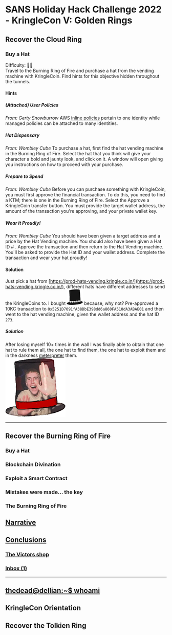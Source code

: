 # SANS Holiday Hack Challenge 2022 - KringleCon V: Golden Rings
## Recover the Cloud Ring
### Buy a Hat
Difficulty: :christmas_tree::christmas_tree:  
Travel to the Burning Ring of Fire and purchase a hat from the vending machine with KringleCoin. Find hints for this objective hidden throughout the tunnels.

#### Hints
##### (Attached) User Policies
*From: Gerty Snowburrow*
AWS [inline policies](https://docs.aws.amazon.com/IAM/latest/UserGuide/access_policies_managed-vs-inline.html) pertain to one identity while managed policies can be attached to many identities.

##### Hat Dispensary
*From: Wombley Cube*
To purchase a hat, first find the hat vending machine in the Burning Ring of Fire. Select the hat that you think will give your character a bold and jaunty look, and click on it. A window will open giving you instructions on how to proceed with your purchase.
##### Prepare to Spend
*From: Wombley Cube*
Before you can purchase something with KringleCoin, you must first approve the financial transaction. To do this, you need to find a KTM; there is one in the Burning Ring of Fire. Select the Approve a KringleCoin transfer button. You must provide the target wallet address, the amount of the transaction you're approving, and your private wallet key.
##### Wear It Proudly!
*From: Wombley Cube*
You should have been given a target address and a price by the Hat Vending machine. You should also have been given a Hat ID # . Approve the transaction and then return to the Hat Vending machine. You'll be asked to provide the Hat ID and your wallet address. Complete the transaction and wear your hat proudly!

#### Solution
Just pick a hat from [https://prod-hats-vending.kringle.co.in/](https://prod-hats-vending.kringle.co.in/), different hats have different addresses to send the KringleCoins to. I bought [![tophat3_houndstooth](imgs/tophat3_houndstooth_small.png)](imgs/tophat3_houndstooth.png) because, why not?
Pre-approved a 10KC transaction to `0x5251D7091fA38DbE398dd6a860FA510dA3ABAE01` and then went to the hat vending machine, given the wallet address and the hat ID `273`.

##### Solution
After losing myself 10+ times in the wall I was finally able to obtain that one hat to rule them all, the one hat to find them, the one hat to exploit them and in the darkness [meterpreter](https://media.tenor.com/z6X-NO4N6TwAAAAd/metasploit-meterpreter.gif) them.  
![tophat1_dimitri](imgs/tophat1_dimitri.png)


---
## Recover the Burning Ring of Fire
### Buy a Hat
### Blockchain Divination
### Exploit a Smart Contract
### Mistakes were made... the key
### The Burning Ring of Fire
## [Narrative](/README.md#narrative)
## [Conclusions](/README.md#conclusions)
### [The Victors shop](/README.md#the-victors-shop)
### [Inbox (1)](/README.md#inbox-1)
---
## [thedead@dellian:~$ whoami](/README.md#thedeaddellian-whoami)
## KringleCon Orientation
## Recover the Tolkien Ring